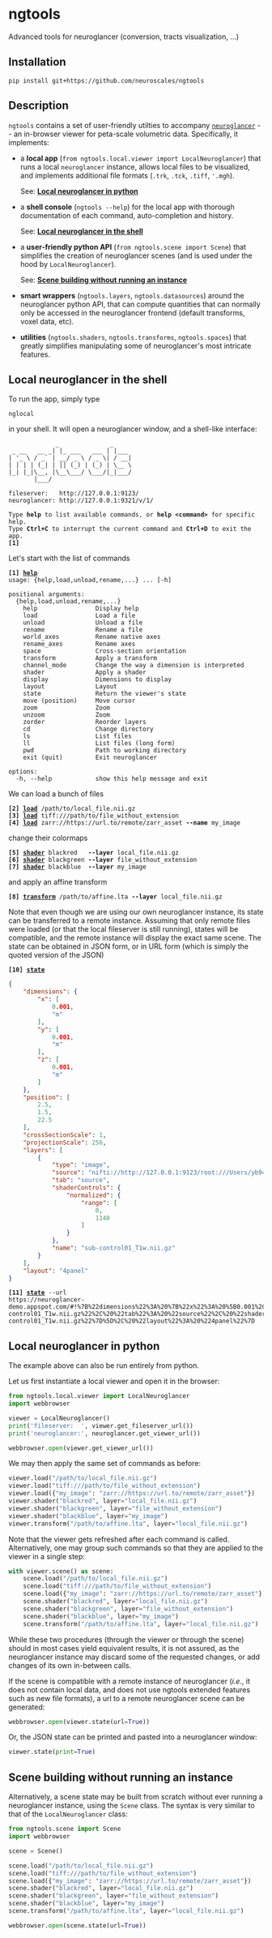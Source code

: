# ngtools

Advanced tools for neuroglancer (conversion, tracts visualization, ...)

## Installation

```shell
pip install git+https://github.com/neuroscales/ngtools
```

## Description

`ngtools` contains a set of user-friendly utilties to accompany
[`neuroglancer`](https://github.com/google/neuroglancer) -- an
in-browser viewer for peta-scale volumetric data. Specifically, it
implements:

- a **local app** (`from ngtools.local.viewer import LocalNeuroglancer`)
  that runs a local `neuroglancer` instance, allows local files to be
  visualized, and implements additional file formats
  (`.trk`, `.tck`, `.tiff`, `'.mgh`).

  See: [**Local neuroglancer in python**](#Local-neuroglancer-in-python)

- a **shell console** (`ngtools --help`) for the local app with thorough
  documentation of each command, auto-completion and history.

  See: [**Local neuroglancer in the shell**](#Local-neuroglancer-in-the-shell)

- a **user-friendly python API** (`from ngtools.scene import Scene`) that
  simplifies the creation of neuroglancer scenes (and is used under
  the hood by `LocalNeuroglancer`).

  See: [**Scene building without running an instance**](#Scene-building-without-running-an-instance)

- **smart wrappers** (`ngtools.layers`, `ngtools.datasources`) around
  the neuroglancer python API, that can compute quantities that can
  normally only be accessed in the neuroglancer frontend (default
  transforms, voxel data, etc).

- **utilities** (`ngtools.shaders`, `ngtools.transforms`, `ngtools.spaces`)
  that greatly simplifies manipulating some of neuroglancer's most
  intricate features.

## Local neuroglancer in the shell

To run the app, simply type

```shell
nglocal
```

in your shell. It will open a neuroglancer window, and a shell-like
interface:
<pre><code>             _              _
 _ __   __ _| |_ ___   ___ | |___
| '_ \ / _` | __/ _ \ / _ \| / __|
| | | | (_| | || (_) | (_) | \__ \
|_| |_|\__, |\__\___/ \___/|_|___/
       |___/

fileserver:   http://127.0.0.1:9123/
neuroglancer: http://127.0.0.1:9321/v/1/

Type <b>help</b> to list available commands, or <b>help &lt;command&gt;</b> for specific help.
Type <b>Ctrl+C</b> to interrupt the current command and <b>Ctrl+D</b> to exit the app.
<b>[1]</b>
</code></pre>

Let's start with the list of commands
<pre><code><b>[1] <ins>help</ins></b>
usage: {help,load,unload,rename,...} ... [-h]

positional arguments:
  {help,load,unload,rename,...}
    help                Display help
    load                Load a file
    unload              Unload a file
    rename              Rename a file
    world_axes          Rename native axes
    rename_axes         Rename axes
    space               Cross-section orientation
    transform           Apply a transform
    channel_mode        Change the way a dimension is interpreted
    shader              Apply a shader
    display             Dimensions to display
    layout              Layout
    state               Return the viewer's state
    move (position)     Move cursor
    zoom                Zoom
    unzoom              Zoom
    zorder              Reorder layers
    cd                  Change directory
    ls                  List files
    ll                  List files (long form)
    pwd                 Path to working directory
    exit (quit)         Exit neuroglancer

options:
  -h, --help            show this help message and exit
</code></pre>

We can load a bunch of files
<pre><code><b>[2] <ins>load</ins></b> /path/to/local_file.nii.gz
<b>[3] <ins>load</ins></b> tiff:///path/to/file_without_extension
<b>[4] <ins>load</ins></b> zarr://https://url.to/remote/zarr_asset <b>--name</b> my_image
</code></pre>
change their colormaps
<pre><code><b>[5] <ins>shader</ins></b> blackred   <b>--layer</b> local_file.nii.gz
<b>[6] <ins>shader</ins></b> blackgreen <b>--layer</b> file_without_extension
<b>[7] <ins>shader</ins></b> blackblue  <b>--layer</b> my_image
</code></pre>
and apply an affine transform
<pre><code><b>[8] <ins>transform</ins></b> /path/to/affine.lta <b>--layer</b> local_file.nii.gz
</code></pre>

Note that even though we are using our own neuroglancer instance,
its state can be transferred to a remote instance. Assuming that only
remote files were loaded (or that the local fileserver is still running),
states will be compatible, and the remote instance will display the exact
same scene. The state can be obtained in JSON form, or in URL form
(which is simply the quoted version of the JSON)
<pre><code><b>[10] <ins>state</ins></b></code></pre>
```json
{
    "dimensions": {
        "x": [
            0.001,
            "m"
        ],
        "y": [
            0.001,
            "m"
        ],
        "z": [
            0.001,
            "m"
        ]
    },
    "position": [
        2.5,
        1.5,
        22.5
    ],
    "crossSectionScale": 1,
    "projectionScale": 256,
    "layers": [
        {
            "type": "image",
            "source": "nifti://http://127.0.0.1:9123/root:///Users/yb947/Dropbox/data/niizarr/sub-control01_T1w.nii.gz",
            "tab": "source",
            "shaderControls": {
                "normalized": {
                    "range": [
                        0,
                        1140
                    ]
                }
            },
            "name": "sub-control01_T1w.nii.gz"
        }
    ],
    "layout": "4panel"
}
```
<pre><code><b>[11] <ins>state</ins></b> --url
https://neuroglancer-demo.appspot.com/#!%7B%22dimensions%22%3A%20%7B%22x%22%3A%20%5B0.001%2C%20%22m%22%5D%2C%20%22y%22%3A%20%5B0.001%2C%20%22m%22%5D%2C%20%22z%22%3A%20%5B0.001%2C%20%22m%22%5D%7D%2C%20%22displayDimensions%22%3A%20%5B%22x%22%2C%20%22y%22%2C%20%22z%22%5D%2C%20%22position%22%3A%20%5B2.5%2C%201.5%2C%2022.5%5D%2C%20%22crossSectionScale%22%3A%201%2C%20%22projectionScale%22%3A%20256%2C%20%22layers%22%3A%20%5B%7B%22type%22%3A%20%22image%22%2C%20%22source%22%3A%20%22nifti%3A//http%3A//127.0.0.1%3A9123/root%3A///Users/yb947/Dropbox/data/niizarr/sub-control01_T1w.nii.gz%22%2C%20%22tab%22%3A%20%22source%22%2C%20%22shaderControls%22%3A%20%7B%22normalized%22%3A%20%7B%22range%22%3A%20%5B0%2C%201140%5D%7D%7D%2C%20%22name%22%3A%20%22sub-control01_T1w.nii.gz%22%7D%5D%2C%20%22layout%22%3A%20%224panel%22%7D
</code></pre>

## Local neuroglancer in python

The example above can also be run entirely from python.

Let us first instantiate a local viewer and open it in the browser:

```python
from ngtools.local.viewer import LocalNeuroglancer
import webbrowser

viewer = LocalNeuroglancer()
print('fileserver:  ', viewer.get_fileserver_url())
print('neuroglancer:', neuroglancer.get_viewer_url())

webbrowser.open(viewer.get_viewer_url())
```

We may then apply the same set of commands as before:

```python
viewer.load("/path/to/local_file.nii.gz")
viewer.load("tiff:///path/to/file_without_extension")
viewer.load({"my_image": "zarr://https://url.to/remote/zarr_asset"})
viewer.shader("blackred", layer="local_file.nii.gz")
viewer.shader("blackgreen", layer="file_without_extension")
viewer.shader("blackblue", layer="my_image")
viewer.transform("/path/to/affine.lta", layer="local_file.nii.gz")
```

Note that the viewer gets refreshed after each command is called.
Alternatively, one may group such commands so that they are
applied to the viewer in a single step:

```python
with viewer.scene() as scene:
    scene.load("/path/to/local_file.nii.gz")
    scene.load("tiff:///path/to/file_without_extension")
    scene.load({"my_image": "zarr://https://url.to/remote/zarr_asset"})
    scene.shader("blackred", layer="local_file.nii.gz")
    scene.shader("blackgreen", layer="file_without_extension")
    scene.shader("blackblue", layer="my_image")
    scene.transform("/path/to/affine.lta", layer="local_file.nii.gz")
```

While these two procedures (through the viewer or through the scene)
should in most cases yield equivalent results, it is not assured, as
the neuroglancer instance may discard some of the requested changes, or
add changes of its own in-between calls.

If the scene is compatible with a remote instance of neuroglancer
(_i.e._, it does not contain local data, and does not use ngtools
extended features such as new file formats), a url to a remote
neuroglancer scene can be generated:

```python
webbrowser.open(viewer.state(url=True))
```

Or, the JSON state can be printed and pasted into a neuroglancer window:

```python
viewer.state(print=True)
```

## Scene building without running an instance

Alternatively, a scene state may be built from scratch without ever
running a neuroglancer instance, using the `Scene` class. The syntax is
very similar to that of the `LocalNeuroglancer` class:

```python
from ngtools.scene import Scene
import webbrowser

scene = Scene()

scene.load("/path/to/local_file.nii.gz")
scene.load("tiff:///path/to/file_without_extension")
scene.load({"my_image": "zarr://https://url.to/remote/zarr_asset"})
scene.shader("blackred", layer="local_file.nii.gz")
scene.shader("blackgreen", layer="file_without_extension")
scene.shader("blackblue", layer="my_image")
scene.transform("/path/to/affine.lta", layer="local_file.nii.gz")

webbrowser.open(scene.state(url=True))
```
